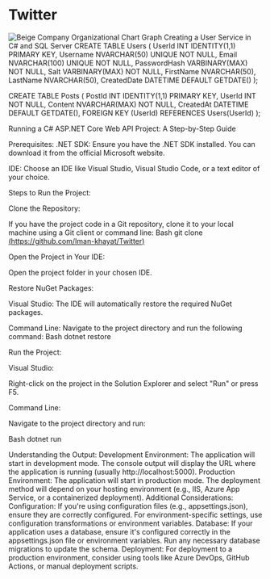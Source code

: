 # Twitter
![Beige Company Organizational Chart Graph](https://github.com/user-attachments/assets/af9fdd75-0fbd-4d25-a684-8598ea7caae5)
Creating a User Service in C# and SQL Server
CREATE TABLE Users (
    UserId INT IDENTITY(1,1) PRIMARY KEY,
    Username NVARCHAR(50) UNIQUE NOT NULL,
    Email NVARCHAR(100) UNIQUE NOT NULL,
    PasswordHash VARBINARY(MAX) NOT NULL,
    Salt VARBINARY(MAX) NOT NULL,
    FirstName NVARCHAR(50),
    LastName NVARCHAR(50),
    CreatedDate DATETIME DEFAULT GETDATE()
);

CREATE TABLE Posts (
    PostId INT IDENTITY(1,1) PRIMARY KEY,
    UserId INT NOT NULL,
    Content NVARCHAR(MAX) NOT NULL,
    CreatedAt DATETIME DEFAULT GETDATE(),
    FOREIGN KEY (UserId) REFERENCES Users(UserId)
);


Running a C# ASP.NET Core Web API Project: A Step-by-Step Guide

Prerequisites:
.NET SDK: Ensure you have the .NET SDK installed. You can download it from the official Microsoft website.

IDE: Choose an IDE like Visual Studio, Visual Studio Code, or a text editor of your choice.

Steps to Run the Project:

Clone the Repository:

If you have the project code in a Git repository, clone it to your local machine using a Git client or command line:
Bash
git clone [(https://github.com/Iman-khayat/Twitter) ](https://github.com/Iman-khayat/Twitter)

Open the Project in Your IDE:

Open the project folder in your chosen IDE.

Restore NuGet Packages:

Visual Studio: The IDE will automatically restore the required NuGet packages.

Command Line: Navigate to the project directory and run the following command:
Bash
dotnet restore
 

Run the Project:

Visual Studio:

Right-click on the project in the Solution Explorer and select "Run" or press F5.

Command Line:

Navigate to the project directory and run:

Bash
dotnet run
 

Understanding the Output:
Development Environment:
The application will start in development mode.
The console output will display the URL where the application is running (usually http://localhost:5000).
Production Environment:
The application will start in production mode.
The deployment method will depend on your hosting environment (e.g., IIS, Azure App Service, or a containerized deployment).
Additional Considerations:
Configuration:
If you're using configuration files (e.g., appsettings.json), ensure they are correctly configured.
For environment-specific settings, use configuration transformations or environment variables.
Database:
If your application uses a database, ensure it's configured correctly in the appsettings.json file or environment variables.
Run any necessary database migrations to update the schema.
Deployment:
For deployment to a production environment, consider using tools like Azure DevOps, GitHub Actions, or manual deployment scripts.
